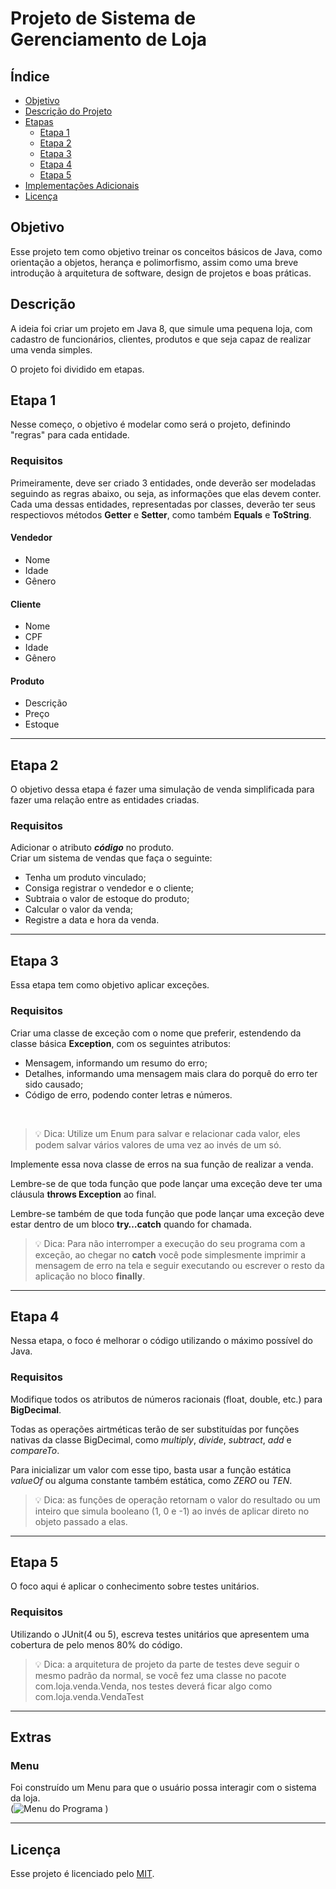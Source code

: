 # Projeto de Sistema de Gerenciamento de Loja

## Índice
* [Objetivo](#objetivo)
* [Descrição do Projeto](#descrição)
* [Etapas](#etapa-1)
  * [Etapa 1](#etapa-1)
  * [Etapa 2](#etapa-2)
  * [Etapa 3](#etapa-3)
  * [Etapa 4](#etapa-4)
  * [Etapa 5](#etapa-5)
* [Implementações Adicionais](#extras)
* [Licença](#licença)

## Objetivo
Esse projeto tem como objetivo treinar os conceitos básicos de Java, como orientação a objetos, herança e
polimorfismo, assim como uma breve introdução à arquitetura de software, design de projetos e boas práticas.

## Descrição
A ideia foi criar um projeto em Java 8, que simule uma pequena loja, com cadastro de funcionários, clientes,
produtos e que seja capaz de realizar uma venda simples.

O projeto foi dividido em etapas.

## Etapa 1
Nesse começo, o objetivo é modelar como será o projeto, definindo "regras" para cada entidade.

### Requisitos
Primeiramente, deve ser criado 3 entidades, onde deverão ser modeladas seguindo as regras abaixo, ou seja, as
informações que elas devem conter.<br>
Cada uma dessas entidades, representadas por classes, deverão ter seus respectiovos métodos **Getter** 
e **Setter**, como também **Equals** e **ToString**.

#### Vendedor
- Nome
- Idade
- Gênero

#### Cliente
* Nome
* CPF
* Idade
* Gênero

#### Produto
- Descrição
- Preço
- Estoque

---
## Etapa 2
O objetivo dessa etapa é fazer uma simulação de venda simplificada para fazer uma relação entre as
entidades criadas.
<br>
### Requisitos
Adicionar o atributo ***código*** no produto. <br> 
Criar um sistema de vendas que faça o seguinte:
- Tenha um produto vinculado;
- Consiga registrar o vendedor e o cliente;
- Subtraia o valor de estoque do produto;
- Calcular o valor da venda;
- Registre a data e hora da venda.

---
## Etapa 3
Essa etapa tem como objetivo aplicar exceções.
### Requisitos
Criar uma classe de exceção com o nome que preferir, estendendo da classe básica **Exception**, com
os seguintes atributos:
- Mensagem, informando um resumo do erro;
- Detalhes, informando uma mensagem mais clara do porquê do erro ter sido causado;
- Código de erro, podendo conter letras e números.
<br>



> 💡 Dica: Utilize um Enum para salvar e relacionar cada valor, eles podem salvar vários valores de uma vez ao invés de um só.


Implemente essa nova classe de erros na sua função de realizar a venda.

Lembre-se de que toda função que pode lançar uma exceção deve ter uma cláusula **throws Exception** ao final.

Lembre-se também de que toda função que pode lançar uma exceção deve estar dentro de um bloco **try…catch** quando for chamada.


> 💡 Dica: Para não interromper a execução do seu programa com a exceção, ao chegar no **catch** você pode simplesmente imprimir a mensagem de erro na tela e seguir executando ou escrever o resto da aplicação no bloco **finally**.

---
## Etapa 4
Nessa etapa, o foco é melhorar o código utilizando o máximo possível do Java.
### Requisitos
Modifique todos os atributos de números racionais (float, double, etc.) para **BigDecimal**.

Todas as operações airtméticas terão de ser substituídas por funções nativas da classe BigDecimal, como *multiply*, *divide*, *subtract*, *add* e *compareTo*.

Para inicializar um valor com esse tipo, basta usar a função estática *valueOf* ou alguma constante também estática, como *ZERO* ou *TEN*.

> 💡 Dica: as funções de operação retornam o valor do resultado ou um inteiro que simula booleano (1, 0 e -1) ao invés de aplicar direto no objeto passado a elas.
---

## Etapa 5
O foco aqui é aplicar o conhecimento sobre testes unitários.
### Requisitos
Utilizando o JUnit(4 ou 5), escreva testes unitários que apresentem uma cobertura de pelo menos 80% do código.

> 💡 Dica: a arquitetura de projeto da parte de testes deve seguir o mesmo padrão da normal, se você fez uma classe no pacote com.loja.venda.Venda, nos testes deverá ficar algo como com.loja.venda.VendaTest

---
## Extras

### Menu
Foi construído um Menu para que o usuário possa interagir com o sistema da loja.<br>
(![Menu do Programa](https://github.com/bbrunabrito/projeto-loja-java/assets/80168079/1d7ac987-4b5b-440d-9d61-9050470b7db0)
)

---
## Licença
Esse projeto é licenciado pelo [MIT](LICENSE).
